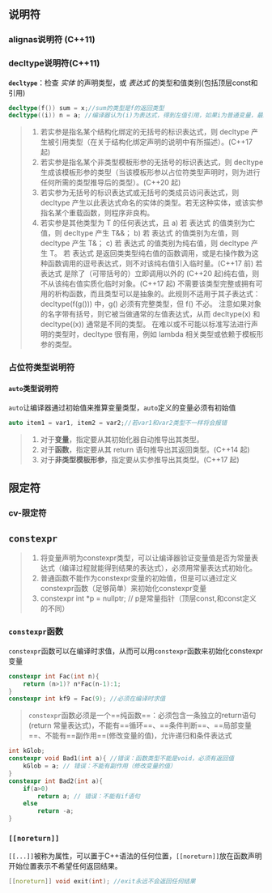 ## 说明符
### alignas说明符 (C++11)
### decltype说明符(C++11)
**`decltype`**：检查 *实体* 的声明类型，或 *表达式* 的类型和值类别(包括顶层const和引用)
```cpp
decltype(f()) sum = x;//sum的类型是f的返回类型
decltype((i)) n = a; //编译器认为(i)为表达式，得到左值引用，如果i为普通变量，最终结果n也是a的引用
```
> 1) 若实参是指名某个结构化绑定的无括号的标识表达式，则 decltype 产生被引用类型（在关于结构化绑定声明的说明中有所描述）。(C++17 起)
> 2) 若实参是指名某个非类型模板形参的无括号的标识表达式，则 decltype 生成该模板形参的类型（当该模板形参以占位符类型声明时，则为进行任何所需的类型推导后的类型）。(C++20 起)
> 3) 若实参为无括号的标识表达式或无括号的类成员访问表达式，则 decltype 产生以此表达式命名的实体的类型。若无这种实体，或该实参指名某个重载函数，则程序非良构。
> 4) 若实参是其他类型为 T 的任何表达式，且
> a) 若 表达式 的值类别为亡值，则 decltype 产生 T&&；
> b) 若 表达式 的值类别为左值，则 decltype 产生 T&；
> c) 若 表达式 的值类别为纯右值，则 decltype 产生 T。
> 若 表达式 是返回类类型纯右值的函数调用，或是右操作数为这种函数调用的逗号表达式，则不对该纯右值引入临时量。(C++17 前)
> 若 表达式 是除了（可带括号的）立即调用以外的 (C++20 起)纯右值，则不从该纯右值实质化临时对象。(C++17 起)
> 不需要该类型完整或拥有可用的析构函数，而且类型可以是抽象的。此规则不适用于其子表达式：decltype(f(g())) 中，g() 必须有完整类型，但 f() 不必。
> 注意如果对象的名字带有括号，则它被当做通常的左值表达式，从而 decltype(x) 和 decltype((x)) 通常是不同的类型。
> 在难以或不可能以标准写法进行声明的类型时，decltype 很有用，例如 lambda 相关类型或依赖于模板形参的类型。
### 占位符类型说明符
#### `auto`类型说明符
`auto`让编译器通过初始值来推算变量类型，`auto`定义的变量必须有初始值
```cpp
auto item1 = var1, item2 = var2;//若var1和var2类型不一样将会报错
```
> 1. 对于**变量**，指定要从其初始化器自动推导出其类型。
> 2. 对于**函数**，指定要从其 return 语句推导出其返回类型。(C++14 起)
> 3. 对于**非类型模板形参**，指定要从实参推导出其类型。(C++17 起)

## 限定符
### cv-限定符

## `constexpr`
> 1. 将变量声明为constexpr类型，可以让编译器验证变量值是否为常量表达式（编译过程就能得到结果的表达式），必须用常量表达式初始化。
> 2. 普通函数不能作为constexpr变量的初始值，但是可以通过定义constexpr函数（足够简单）来初始化constexpr变量
> 3. constexpr int *p = nullptr; // p是常量指针（顶层const,和const定义的不同）
### `constexpr`函数
`constexpr`函数可以在编译时求值，从而可以用`constexpr`函数来初始化constexpr变量
```cpp
constexpr int Fac(int n){
    return (n>1)? n*Fac(n-1):1;
} 
constexpr int kf9 = Fac(9); //必须在编译时求值
```

> `constexpr`函数必须是一个==纯函数==：必须包含一条独立的return语句(return 常量表达式)，不能有==循环==、==条件判断==、==局部变量==、不能有==副作用==(修改变量的值)，允许递归和条件表达式
```cpp
int kGlob;
constexpr void Bad1(int a){ //错误：函数类型不能是void，必须有返回值
    kGlob = a; // 错误：不能有副作用（修改变量的值）
}
constexpr int Bad2(int a){
    if(a>0)
        return a; // 错误：不能有if语句
    else
        return -a;
}
```



### `[[noreturn]]`
`[[...]]`被称为属性，可以置于C++语法的任何位置，`[[noreturn]]`放在函数声明开始位置表示不希望任何返回结果。

```cpp
[[noreturn]] void exit(int); //exit永远不会返回任何结果
```

